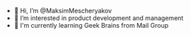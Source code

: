 - 👋 Hi, I’m @MaksimMescheryakov
- 👀 I’m interested in  product development and management
- 🌱 I'm currently learning Geek Brains from Mail Group
